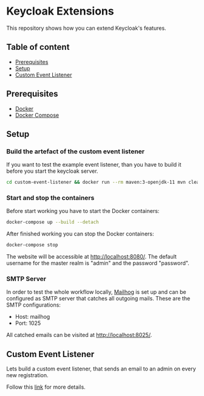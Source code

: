 # Keycloak Extensions

This repository shows how you can extend Keycloak's features.

## Table of content

- [Prerequisites](#prerequesites)
- [Setup](#setup)
- [Custom Event Listener](#custom-event-listener)

## Prerequisites

- [Docker](https://docs.docker.com/get-docker/)
- [Docker Compose](https://docs.docker.com/compose/)

## Setup

### Build the artefact of the custom event listener

If you want to test the example event listener, than you have to build it before you start the keycloak server.

```bash
cd custom-event-listener && docker run --rm maven:3-openjdk-11 mvn clean install
```

### Start and stop the containers

Before start working you have to start the Docker containers:

```bash
docker-compose up --build --detach
```

After finished working you can stop the Docker containers:

```bash
docker-compose stop
```

The website will be accessible at [http://localhost:8080/](http://localhost:8080/). The default username for the master realm is "admin" and the password "password".

### SMTP Server

In order to test the whole workflow locally, [Mailhog](https://github.com/mailhog/MailHog) is set up and can be configured as SMTP server that catches all outgoing mails. These are the SMTP configurations:

- Host: mailhog
- Port: 1025

All catched emails can be visited at [http://localhost:8025/](http://localhost:8025/).

## Custom Event Listener

Lets build a custom event listener, that sends an email to an admin on every new registration.

Follow this [link](custom-event-listener/README.md) for more details.
